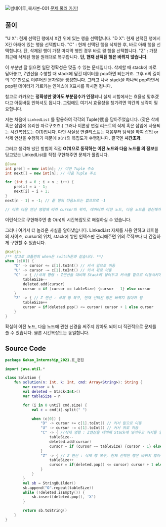![썸네이루_복사본-001](https://user-images.githubusercontent.com/83625797/152482397-61474863-3f72-4018-b1cf-b94615e40d2a.png)
[문제 풀러 가기!](https://programmers.co.kr/learn/courses/30/lessons/81303)

## 풀이
>
"U X": 현재 선택된 행에서 X칸 위에 있는 행을 선택합니다.
"D X": 현재 선택된 행에서 X칸 아래에 있는 행을 선택합니다.
"C" : 현재 선택된 행을 삭제한 후, 바로 아래 행을 선택합니다. 단, 삭제된 행이 가장 마지막 행인 경우 바로 윗 행을 선택합니다.
"Z" : 가장 최근에 삭제된 행을 원래대로 복구합니다. **단, 현재 선택된 행은 바뀌지 않습니다.**

이 부분만 잘 읽으면 일단 정확성은 맞출 수 있는 문제입니다. 
삭제할 때 stack에 따로 담아놓고, Z연산을 수행할 때 stack에 담긴 데이터를 pop하면 되는거죠.
그후 n의 길이의 "O"만으로 이루어진 문자열을 생성합니다.
그러고 나서 stack을 하나씩 pop하면서 pop된 데이터가 가르키는 인덱스에 X표시를 하시면 됩니다.

참고로 카카오는 **정확성만 맞아도 부분점수가 인정**되니 실제 시험에서는 효율성 맞추겠다고 아둥바둥 안하셔도 됩니다.
그럼에도 여기서 효율성을 챙기려면 약간의 생각이 필요합니다.

 저는 처음에 `LinkedList` 를 활용하여 각각의 Tuple(행)을 담아주었습니다. (잦은 삭제 혹은 삽입에 유리한 자료구조죠.)
그러나 이론상 연결 리스트의 삭제 혹은 삽입에 사용되는 시간복잡도는 O(1)입니다.
다만 사실상 연결리스트는 처음부터 탐색을 하여 삽입 or 삭제 연산을 수행하기 때문에 `O(n)`의 복잡도가 수행됩니다.
결국엔 **시간초과**.

그러고 생각해 냈던 방법이 직접 **O(1)으로 동작하는 이전 노드와 다음 노드를 의 정보**를 담고있는 LinkedList를 직접 구현해주면 문제가 풀립니다.
```java
@Java
int pre[] = new int[n]; // 이전 Tuple 주소
int next[] = new int[n]; // 다음 Tuple 주소

for (int i = 0 ; i < n ; i++) {
    pre[i] = i - 1;
    next[i] = i + 1;
}                                
next[n - 1] = -1; // 끝 행의 다음노드는 없으므로 -1

// 이후 다음 연산 명령에 따라 cursor의 위치, 데이터의 이전 노드, 다음 노드를 갱신해가면서 코드를 이어나가시면 됩니다.
```
이런식으로 구현해주면 총 O(n)의 시간복잡도로 해결하실 수 있습니다.

그러나 여기서 더 놀라운 사실을 알아냈습니다.
LinkedList 자체를 사용 안하고 테이블의 사이즈, cursor의 위치, stack에 쌓인 인덱스만 관리해주면 위의 로직보다 더 간결하게 구현할 수 있습니다.

```kotlin
@Kotlin
/** 참고로 코틀린의 when은 switch문과 같습니다. **/
when (c[0]) {
    "D" -> cursor += c[1].toInt() // 커서 밑으로 이동
    "U" -> cursor -= c[1].toInt() // 커서 위로 이동
    "C" -> { //삭제 명령 : Z연산을 대비해 Stack에 넣어두고 커서를 밑으로 이동시켜야함
        tableSize--
        deleted.add(cursor)
        cursor = if (cursor == tableSize) {cursor - 1} else cursor
    }
    "Z" -> { // Z 연산 : 삭제 행 복구, 현재 선택된 행은 바뀌지 않아야 됨
        tableSize++
        cursor = if(deleted.pop() <= cursor) cursor + 1 else cursor
    }
}
```

확실히 이전 노드, 다음 노드에 관한 신경을 써주지 않아도 되어 더 직관적으로 문제를 풀 수 있습니다.
물론 시간복잡도는 동일합니다.

## Source Code

```kotlin
package Kakao_Internship_2021.표_편집

import java.util.*

class Solution {
    fun solution(n: Int, k: Int, cmd: Array<String>): String {
        var cursor = k
        val deleted = Stack<Int>()
        var tableSize = n

        for (i in 0 until cmd.size) {
            val c = cmd[i].split(" ")

            when (c[0]) {
                "D" -> cursor += c[1].toInt() // 커서 밑으로 이동
                "U" -> cursor -= c[1].toInt() // 커서 위로 이동
                "C" -> { //삭제 명령 : Z연산을 대비해 Stack에 넣어두고 커서를 밑으로 이동시켜야함
                    tableSize--
                    deleted.add(cursor)
                    cursor = if (cursor == tableSize) {cursor - 1} else cursor
                }
                "Z" -> { // Z 연산 : 삭제 행 복구, 현재 선택된 행은 바뀌지 않아야 됨
                    tableSize++
                    cursor = if(deleted.pop() <= cursor) cursor + 1 else cursor
                }
            }
        }
        val sb = StringBuilder()
        sb.append("O".repeat(tableSize))
        while (!deleted.isEmpty()) {
            sb.insert(deleted.pop(), 'X')
        }

        return sb.toString()
    }
}

```
